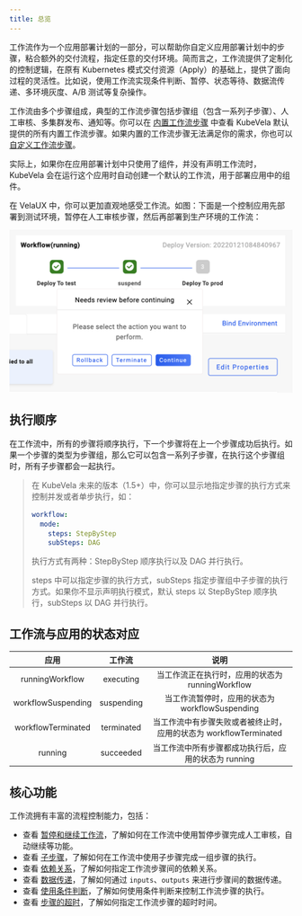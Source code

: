 ```yaml
---
title: 总览
---
```


工作流作为一个应用部署计划的一部分，可以帮助你自定义应用部署计划中的步骤，粘合额外的交付流程，指定任意的交付环境。简而言之，工作流提供了定制化的控制逻辑，在原有 Kubernetes 模式交付资源（Apply）的基础上，提供了面向过程的灵活性。比如说，使用工作流实现条件判断、暂停、状态等待、数据流传递、多环境灰度、A/B 测试等复杂操作。

工作流由多个步骤组成，典型的工作流步骤包括步骤组（包含一系列子步骤）、人工审核、多集群发布、通知等。你可以在 [内置工作流步骤](./built-in-workflow-defs) 中查看 KubeVela 默认提供的所有内置工作流步骤。如果内置的工作流步骤无法满足你的需求，你也可以 [自定义工作流步骤](../../platform-engineers/workflow/workflow)。

实际上，如果你在应用部署计划中只使用了组件，并没有声明工作流时，KubeVela 会在运行这个应用时自动创建一个默认的工作流，用于部署应用中的组件。

在 VelaUX 中，你可以更加直观地感受工作流。如图：下面是一个控制应用先部署到测试环境，暂停在人工审核步骤，然后再部署到生产环境的工作流：

![continue-workflow](../../resources/continue-workflow.png)

## 执行顺序

在工作流中，所有的步骤将顺序执行，下一个步骤将在上一个步骤成功后执行。如果一个步骤的类型为步骤组，那么它可以包含一系列子步骤，在执行这个步骤组时，所有子步骤都会一起执行。

> 在 KubeVela 未来的版本（1.5+）中，你可以显示地指定步骤的执行方式来控制并发或者单步执行，如：
> ```yaml
> workflow:
>   mode:
>     steps: StepByStep
>     subSteps: DAG
> ```
> 执行方式有两种：StepByStep 顺序执行以及 DAG 并行执行。
> 
> steps 中可以指定步骤的执行方式，subSteps 指定步骤组中子步骤的执行方式。如果你不显示声明执行模式，默认 steps 以 StepByStep 顺序执行，subSteps 以 DAG 并行执行。

## 工作流与应用的状态对应

|  应用   |  工作流  |                 说明                  |
| :-------: | :----: | :-----------------------------------: |
|    runningWorkflow    | executing |      当工作流正在执行时，应用的状态为 runningWorkflow      |
|    workflowSuspending    | suspending |      当工作流暂停时，应用的状态为 workflowSuspending     |
|    workflowTerminated    | terminated |      当工作流中有步骤失败或者被终止时，应用的状态为 workflowTerminated     |
|    running    | succeeded |      当工作流中所有步骤都成功执行后，应用的状态为  running     |

## 核心功能

工作流拥有丰富的流程控制能力，包括：

- 查看 [暂停和继续工作流](./suspend)，了解如何在工作流中使用暂停步骤完成人工审核，自动继续等功能。
- 查看 [子步骤](./step-group)，了解如何在工作流中使用子步骤完成一组步骤的执行。
- 查看 [依赖关系](./dependency)，了解如何指定工作流步骤间的依赖关系。
- 查看 [数据传递](./inputs-outputs)，了解如何通过 `inputs`、`outputs` 来进行步骤间的数据传递。
- 查看 [使用条件判断](./if-condition)，了解如何使用条件判断来控制工作流步骤的执行。
- 查看 [步骤的超时](./timeout)，了解如何指定工作流步骤的超时时间。

